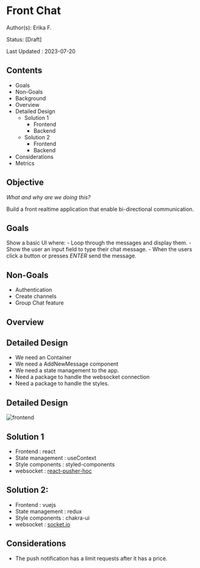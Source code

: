 # Front Chat


Author(s): Erika F.

Status: [Draft]

Last Updated : 2023-07-20


## Contents

- Goals
- Non-Goals
- Background
- Overview
- Detailed Design
    - Solution 1
        - Frontend
        - Backend
    - Solution 2
        - Frontend
        - Backend
- Considerations
- Metrics



## Objective

_What and why are we doing this?_

Build a front realtime application that enable bi-directional communication.
## Goals
Show a basic UI where:
    - Loop through the messages and display them.
    - Show the user an input field to type their chat message.
    - When the users click a button or presses _ENTER_ send the message.

## Non-Goals

- Authentication
- Create channels
- Group Chat feature

## Overview


## Detailed Design 
- We need an Container
- We need a AddNewMessage component
- We need a state management to the app.
- Need a package to handle the websocket connection
- Need a package to handle the styles.

## Detailed Design 
![frontend](./../docs/front-docs.png)
## Solution 1
 - Frontend : react
 - State management : useContext
 - Style components : styled-components
 - websocket : [react-pusher-hoc](https://github.com/fel1xw/react-pusher-hoc?_gl=1*sx5wmp*_gcl_au*MzY3MzUyODQ3LjE2ODk4NTA3NTg.)

 ## Solution 2:
  - Frontend : vuejs
 - State management : redux 
 - Style components : chakra-ui
 - websocket : [socket.io](https://socket.io/docs/v4/client-api/)


## Considerations
- The push notification has a limit requests after it has a price.
